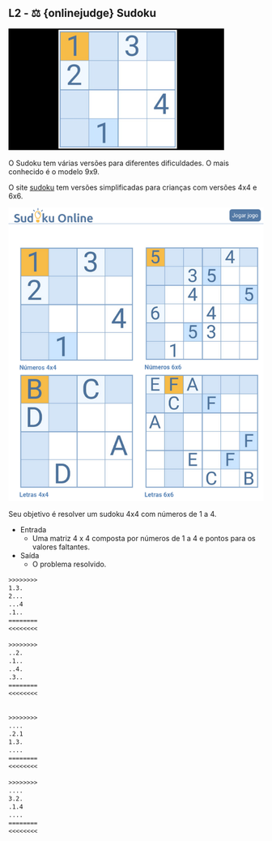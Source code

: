 ## L2 - ⚖ {onlinejudge} Sudoku

![](__capa.jpg)

O Sudoku tem várias versões para diferentes dificuldades. O mais conhecido é o modelo 9x9.

O site [sudoku](https://www.sudokuonline.io/pt/criancas) tem versões simplificadas para crianças com versões 4x4 e 6x6.

![](__exemplos.png)

Seu objetivo é resolver um sudoku 4x4 com números de 1 a 4.

- Entrada
    - Uma matriz 4 x 4 composta por números de 1 a 4 e pontos para os valores faltantes.
- Saída
    - O problema resolvido.

```
>>>>>>>>
1.3.
2...
...4
.1..
========
<<<<<<<<

>>>>>>>>
..2.
.1..
..4.
.3..
========
<<<<<<<<


>>>>>>>>
....
.2.1
1.3.
....
========
<<<<<<<<

>>>>>>>>
....
3.2.
.1.4
....
========
<<<<<<<<


```


